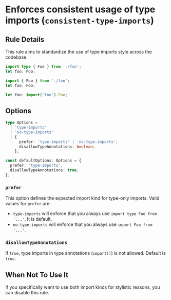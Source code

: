 # Enforces consistent usage of type imports (`consistent-type-imports`)

## Rule Details

This rule aims to standardize the use of type imports style across the codebase.

```ts
import type { Foo } from './foo';
let foo: Foo;
```

```ts
import { Foo } from './foo';
let foo: Foo;
```

```ts
let foo: import('foo').Foo;
```

## Options

```ts
type Options =
  | 'type-imports'
  | 'no-type-imports'
  | {
      prefer: 'type-imports' | 'no-type-imports';
      disallowTypeAnnotations: boolean;
    };

const defaultOptions: Options = {
  prefer: 'type-imports',
  disallowTypeAnnotations: true,
};
```

### `prefer`

This option defines the expected import kind for type-only imports. Valid values for `prefer` are:

- `type-imports` will enforce that you always use `import type Foo from '...'`. It is default.
- `no-type-imports` will enforce that you always use `import Foo from '...'`.

### `disallowTypeAnnotations`

If `true`, type imports in type annotations (`import()`) is not allowed.
Default is `true`.

## When Not To Use It

If you specifically want to use both import kinds for stylistic reasons, you can disable this rule.
